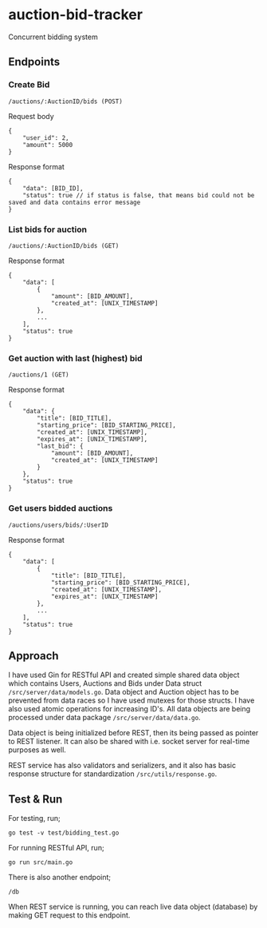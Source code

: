 # auction-bid-tracker
Concurrent bidding system

## Endpoints

### Create Bid
`/auctions/:AuctionID/bids (POST)`

Request body
```
{
	"user_id": 2,
	"amount": 5000
}
```

Response format
```
{
    "data": [BID_ID],
    "status": true // if status is false, that means bid could not be saved and data contains error message
}
```

### List bids for auction
`/auctions/:AuctionID/bids (GET)`

Response format
```
{
    "data": [
        {
            "amount": [BID_AMOUNT],
            "created_at": [UNIX_TIMESTAMP]
        },
        ...
    ],
    "status": true
}
```

### Get auction with last (highest) bid
`/auctions/1 (GET)`

Response format
```
{
    "data": {
        "title": [BID_TITLE],
        "starting_price": [BID_STARTING_PRICE],
        "created_at": [UNIX_TIMESTAMP],
        "expires_at": [UNIX_TIMESTAMP],
        "last_bid": {
            "amount": [BID_AMOUNT],
            "created_at": [UNIX_TIMESTAMP]
        }
    },
    "status": true
}
```

### Get users bidded auctions
`/auctions/users/bids/:UserID`

Response format
```
{
    "data": [
        {
            "title": [BID_TITLE],
            "starting_price": [BID_STARTING_PRICE],
            "created_at": [UNIX_TIMESTAMP],
            "expires_at": [UNIX_TIMESTAMP]
        },
        ...
    ],
    "status": true
}
```

## Approach

I have used Gin for RESTful API and created simple shared data object which contains Users, Auctions and Bids under Data struct `/src/server/data/models.go`. Data object and Auction object has to be prevented from data races so I have used mutexes for those structs. I have also used atomic operations for increasing ID's. All data objects are being processed under data package `/src/server/data/data.go`.

Data object is being initialized before REST, then its being passed as pointer to REST listener. It can also be shared with i.e. socket server for real-time purposes as well.

REST service has also validators and serializers, and it also has basic response structure for standardization `/src/utils/response.go`.

## Test & Run

For testing, run;

`go test -v test/bidding_test.go`

For running RESTful API, run;

`go run src/main.go`

There is also another endpoint;

`/db`

When REST service is running, you can reach live data object (database) by making GET request to this endpoint.